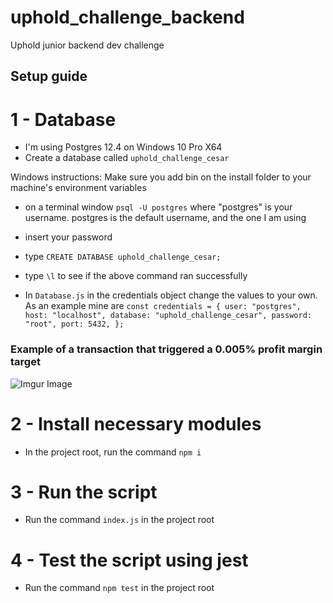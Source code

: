 # uphold_challenge_backend
Uphold junior backend dev challenge

## Setup guide
# 1 - Database
 - I'm using Postgres 12.4 on Windows 10 Pro X64
 - Create a database called `uphold_challenge_cesar`
 
 Windows instructions:
 Make sure you add bin on the install folder to your machine's environment variables
 
 - on a terminal window `psql -U postgres` where "postgres" is your username. postgres is the default username, and the one I am using
 - insert your password
 - type `CREATE DATABASE uphold_challenge_cesar;`
 - type `\l` to see if the above command ran successfully
 
 - In `Database.js` in the credentials object change the values to your own. As an example mine are
 `const credentials = {
  user: "postgres",
  host: "localhost",
  database: "uphold_challenge_cesar",
  password: "root",
  port: 5432,
};`

### Example of a transaction that triggered a 0.005% profit margin target
![Imgur Image](https://i.imgur.com/woGltLK.png)

# 2 - Install necessary modules
- In the project root, run the command `npm i`

# 3 - Run the script
- Run the command `index.js` in the project root

# 4 - Test the script using jest
- Run the command `npm test` in the project root
